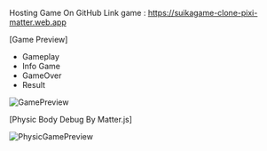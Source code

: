 
Hosting Game On GitHub
Link game : https://suikagame-clone-pixi-matter.web.app

[Game Preview]
- Gameplay
- Info Game
- GameOver
- Result

![GamePreview](https://github.com/thanonup/suikagame-clone-pixi-matter/assets/60838971/447c3ebd-b150-445b-a06d-5e1f04e5b5f6)

[Physic Body Debug By Matter.js]

![PhysicGamePreview](https://github.com/thanonup/suikagame-clone-pixi-matter/assets/60838971/34efd732-65f7-40fe-90c5-bd0fd84ad767)
